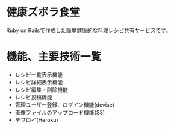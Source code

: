 # 健康ズボラ食堂
Ruby on Railsで作成した簡単健康的な料理レシピ共有サービスです。


# 機能、主要技術一覧
* レシピ一覧表示機能
* レシピ詳細表示機能
* レシピ編集・削除機能
* レシピ投稿機能
* 管理ユーザー登録、ログイン機能(devise)
* 画像ファイルのアップロード機能(S3)
* デプロイ(Heroku)


